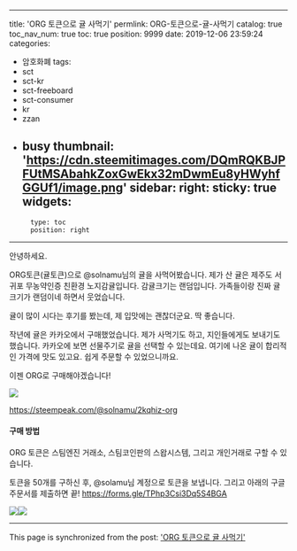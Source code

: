 
---
title: 'ORG 토큰으로 귤 사먹기'
permlink: ORG-토큰으로-귤-사먹기
catalog: true
toc_nav_num: true
toc: true
position: 9999
date: 2019-12-06 23:59:24
categories:
- 암호화폐
tags:
- sct
- sct-kr
- sct-freeboard
- sct-consumer
- kr
- zzan
- busy
thumbnail: 'https://cdn.steemitimages.com/DQmRQKBJPFUtMSAbahkZoxGwEkx32mDwmEu8yHWyhfGGUf1/image.png'
sidebar:
    right:
        sticky: true
widgets:
    -
        type: toc
        position: right
---


안녕하세요. 

ORG토큰(귤토큰)으로 @solnamu님의 귤을 사먹어봤습니다. 
제가 산 귤은 제주도 서귀포 무농약인증 친환경 노지감귤입니다. 감귤크기는 랜덤입니다. 가족들이랑 진짜 귤 크기가 랜덤이네 하면서 웃었습니다. 

귤이 많이 시다는 후기를 봤는데, 제 입맛에는 괜찮더군요. 딱 좋습니다. 


작년에 귤은 카카오에서 구매했었습니다. 제가 사먹기도 하고, 지인들에게도 보내기도 했습니다. 카카오에 보면 선물주기로 귤을 선택할 수 있는데요. 여기에 나온 귤이 합리적인 가격에 맛도 있고요. 쉽게 주문할 수 있었으니까요. 

이젠 ORG로 구매해야겠습니다!


![](https://cdn.steemitimages.com/DQmRQKBJPFUtMSAbahkZoxGwEkx32mDwmEu8yHWyhfGGUf1/image.png)




https://steempeak.com/@solnamu/2kqhiz-org


#### 구매 방법

ORG 토큰은 스팀엔진 거래소, 스팀코인판의 스왑시스템, 그리고 개인거래로 구할 수 있습니다. 

토큰을 50개를 구하신 후, @solamu님 계정으로 토큰을 보냅니다. 그리고 아래의 구글 주문서를 제출하면 끝!
https://forms.gle/TPhp3Csi3Dq5S4BGA


![](https://steemitimages.com/300x0/https://cdn.steemitimages.com/DQmUu3betrKHzZ4DSzmvtyCB7DnmrRFgSbLgRgbgs1fRuPm/image.png)![](https://steemitimages.com/300x0/https://cdn.steemitimages.com/DQmf9c17tGvX326GaMikGkfsx7z4gv6AAyda3qL12iGCKx1/image.png)

- - -

This page is synchronized from the post: ['ORG 토큰으로 귤 사먹기'](https://steempeak.com/@jacobyu/org)

